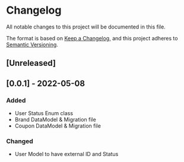 # Changelog
All notable changes to this project will be documented in this file.

The format is based on [Keep a Changelog](https://keepachangelog.com/en/1.0.0/),
and this project adheres to [Semantic Versioning](https://semver.org/spec/v2.0.0.html).


## [Unreleased]
## [0.0.1] - 2022-05-08
### Added
- User Status Enum class
- Brand DataModel & Migration file
- Coupon DataModel & Migration file

### Changed
- User Model to have external ID and Status
